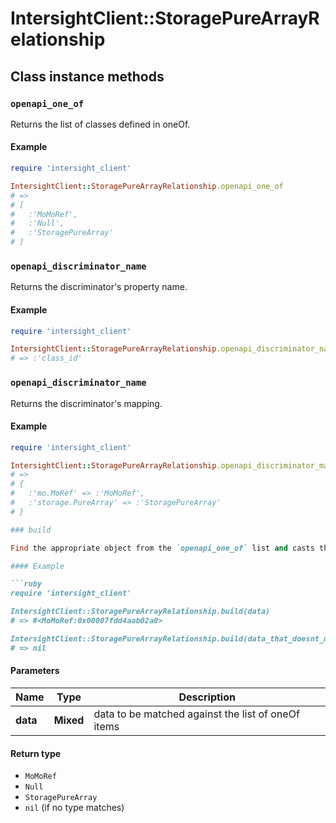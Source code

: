 # IntersightClient::StoragePureArrayRelationship

## Class instance methods

### `openapi_one_of`

Returns the list of classes defined in oneOf.

#### Example

```ruby
require 'intersight_client'

IntersightClient::StoragePureArrayRelationship.openapi_one_of
# =>
# [
#   :'MoMoRef',
#   :'Null',
#   :'StoragePureArray'
# ]
```

### `openapi_discriminator_name`

Returns the discriminator's property name.

#### Example

```ruby
require 'intersight_client'

IntersightClient::StoragePureArrayRelationship.openapi_discriminator_name
# => :'class_id'
```

### `openapi_discriminator_name`

Returns the discriminator's mapping.

#### Example

```ruby
require 'intersight_client'

IntersightClient::StoragePureArrayRelationship.openapi_discriminator_mapping
# =>
# {
#   :'mo.MoRef' => :'MoMoRef',
#   :'storage.PureArray' => :'StoragePureArray'
# }

### build

Find the appropriate object from the `openapi_one_of` list and casts the data into it.

#### Example

```ruby
require 'intersight_client'

IntersightClient::StoragePureArrayRelationship.build(data)
# => #<MoMoRef:0x00007fdd4aab02a0>

IntersightClient::StoragePureArrayRelationship.build(data_that_doesnt_match)
# => nil
```

#### Parameters

| Name | Type | Description |
| ---- | ---- | ----------- |
| **data** | **Mixed** | data to be matched against the list of oneOf items |

#### Return type

- `MoMoRef`
- `Null`
- `StoragePureArray`
- `nil` (if no type matches)

